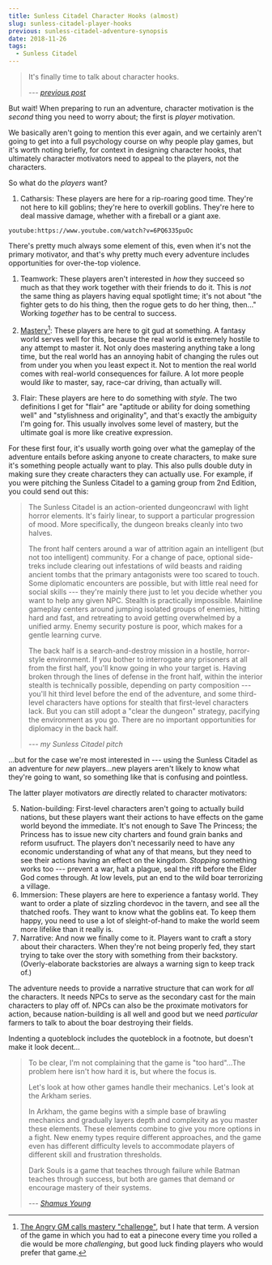 ```yaml
---
title: Sunless Citadel Character Hooks (almost)
slug: sunless-citadel-player-hooks
previous: sunless-citadel-adventure-synopsis
date: 2018-11-26
tags:
  - Sunless Citadel
---
```


> It's finally time to talk about character hooks.
>
> --- <cite>[previous post](/sunless-citadel-adventure-synopsis)</cite>

But wait! When preparing to run an adventure, character motivation is the *second* thing you need to worry about; the first is *player* motivation.

We basically aren't going to mention this ever again, and we certainly aren't going to get into a full psychology course on why people play games, but it's worth noting briefly, for context in designing character hooks, that ultimately character motivators need to appeal to the players, not the characters.

So what do the *players* want?

1. Catharsis: These players are here for a rip-roaring good time. They're not here to kill goblins; they're here to overkill goblins. They're here to deal massive damage, whether with a fireball or a giant axe.

 `youtube:https://www.youtube.com/watch?v=6PQ6335puOc`

 There's pretty much always some element of this, even when it's not the primary motivator, and that's why pretty much every adventure includes opportunities for over-the-top violence.

1. Teamwork: These players aren't interested in *how* they succeed so much as that they work together with their friends to do it. This is *not* the same thing as players having equal spotlight time; it's not about "the fighter gets to do his thing, then the rogue gets to do her thing, then..." Working *together* has to be central to success.

1. [Mastery](https://www.shamusyoung.com/twentysidedtale/?p=36902)[^challenge]: These players are here to git gud at something. A fantasy world serves well for this, because the real world is extremely hostile to any attempt to master it. Not only does mastering anything take a long time, but the real world has an annoying habit of changing the rules out from under you when you least expect it. Not to mention the real world comes with real-world consequences for failure. A lot more people would *like* to master, say, race-car driving, than actually will.

1. Flair: These players are here to do something with *style*. The two definitions I get for "flair" are "aptitude or ability for doing something well" and "stylishness and originality", and that's exactly the ambiguity I'm going for. This usually involves some level of mastery, but the ultimate goal is more like creative expression.

For these first four, it's usually worth going over what the gameplay of the adventure entails before asking anyone to create characters, to make sure it's something people actually want to play. This also pulls double duty in making sure they create characters they can actually use. For example, if you were pitching the Sunless Citadel to a gaming group from 2nd Edition, you could send out this:

> The Sunless Citadel is an action-oriented dungeoncrawl with light horror elements. It's fairly linear, to support a particular progression of mood. More specifically, the dungeon breaks cleanly into two halves.
>
> The front half centers around a war of attrition again an intelligent (but not too intelligent) community. For a change of pace, optional side-treks include clearing out infestations of wild beasts and raiding ancient tombs that the primary antagonists were too scared to touch. Some diplomatic encounters are possible, but with little real need for social skills --- they're mainly there just to let you decide whether you want to help any given NPC. Stealth is practically impossible. Mainline gameplay centers around jumping isolated groups of enemies, hitting hard and fast, and retreating to avoid getting overwhelmed by a unified army. Enemy security posture is poor, which makes for a gentle learning curve.
>
> The back half is a search-and-destroy mission in a hostile, horror-style environment. If you bother to interrogate any prisoners at all from the first half, you'll know going in who your target is. Having broken through the lines of defense in the front half, within the interior stealth is technically possible, depending on party composition --- you'll hit third level before the end of the adventure, and some third-level characters have options for stealth that first-level characters lack. But you can still adopt a "clear the dungeon" strategy, pacifying the environment as you go. There are no important opportunities for diplomacy in the back half.
>
> --- <cite>my Sunless Citadel pitch</cite>

...but for the case we're most interested in --- using the Sunless Citadel as an adventure for *new* players...new players aren't likely to know what they're going to want, so something like that is confusing and pointless.

The latter player motivators *are* directly related to character motivators:

<ol start="5">
  <li>Nation-building: First-level characters aren't going to actually build nations, but these players want their actions to have effects on the game world beyond the immediate. It's not enough to Save The Princess; the Princess has to issue new city charters and found grain banks and reform usufruct. The players don't necessarily need to have any economic understanding of what any of that means, but they need to see their actions having an effect on the kingdom. <em>Stopping</em> something works too --- prevent a war, halt a plague, seal the rift before the Elder God comes through. At low levels, put an end to the wild boar terrorizing a village.</li>
  <li>Immersion: These players are here to experience a fantasy world. They want to order a plate of sizzling chordevoc in the tavern, and see all the thatched roofs. They want to know what the goblins eat. To keep them happy, you need to use a lot of sleight-of-hand to make the world seem more lifelike than it really is.</li>
  <li>Narrative: And now we finally come to it. Players want to craft a story about their characters. When they're not being properly fed, they start trying to take over the story with something from their backstory. (Overly-elaborate backstories are always a warning sign to keep track of.)</li>
</ol>

The adventure needs to provide a narrative structure that can work for *all* the characters. It needs NPCs to serve as the secondary cast for the main characters to play off of. NPCs can also be the proximate motivators for action, because nation-building is all well and good but we need *particular* farmers to talk to about the boar destroying their fields.



[^challenge]: [The Angry GM calls mastery "challenge"](https://theangrygm.com/how-to-motivate-a-bunch-of-lying-liars/), but I hate that term. A version of the game in which you had to eat a pinecone every time you rolled a die would be more *challenging*, but good luck finding players who would prefer that game.

 Indenting a quoteblock includes the quoteblock in a footnote, but doesn't make it look decent...

 > To be clear, I'm not complaining that the game is "too hard"...The problem here isn't how hard it is, but where the focus is.
 >
 > Let's look at how other games handle their mechanics. Let's look at the Arkham series.
 >
 > In Arkham, the game begins with a simple base of brawling mechanics and gradually layers depth and complexity as you master these elements. These elements combine to give you more options in a fight. New enemy types require different approaches, and the game even has different difficulty levels to accommodate players of different skill and frustration thresholds.
 >
 > Dark Souls is a game that teaches through failure while Batman teaches through success, but both are games that demand or encourage mastery of their systems.
 >
 > --- <cite>[Shamus Young](https://www.shamusyoung.com/twentysidedtale/?p=25833)</cite>



